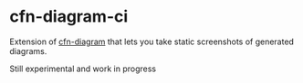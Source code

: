 # cfn-diagram-ci

Extension of [cfn-diagram](https://github.com/mhlabs/cfn-diagram) that lets you take static screenshots of generated diagrams. 

Still experimental and work in progress
